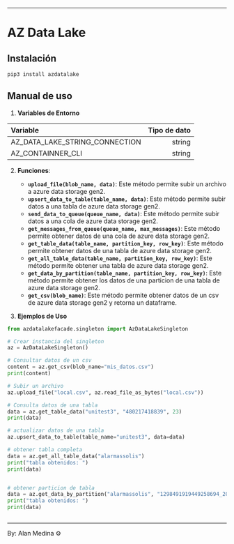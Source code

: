 
---

# AZ Data Lake

## Instalación

```bash
pip3 install azdatalake
```

## Manual de uso
1. **Variables de Entorno**

| Variable | Tipo de dato |
|:-|-:|
|AZ_DATA_LAKE_STRING_CONNECTION|string|
|AZ_CONTAINNER_CLI|string|

2. **Funciones**:
   - **`upload_file(blob_name, data)`**: Este método permite subir un archivo a azure data storage gen2.
   - **`upsert_data_to_table(table_name, data)`**: Este método permite subir datos a una tabla de azure data storage gen2.
   - **`send_data_to_queue(queue_name, data)`**: Este método permite subir datos a una cola de azure data storage gen2.
   - **`get_messages_from_queue(queue_name, max_messages)`**: Este método permite obtener datos de una cola de azure data storage gen2.
   - **`get_table_data(table_name, partition_key, row_key)`**: Este método permite obtener datos de una tabla de azure data storage gen2.
   - **`get_all_table_data(table_name, partition_key, row_key)`**: Este método permite obtener una tabla de azure data storage gen2.
   - **`get_data_by_partition(table_name, partition_key, row_key)`**: Este método permite obtener los datos de una particion de una tabla de azure data storage gen2.
   - **`get_csv(blob_name)`**: Este método permite obtener datos de un csv de azure data storage gen2 y retorna un dataframe.

3. **Ejemplos de Uso**
```py
from azdatalakefacade.singleton import AzDataLakeSingleton

# Crear instancia del singleton
az = AzDataLakeSingleton()

# Consultar datos de un csv
content = az.get_csv(blob_name="mis_datos.csv")
print(content)

# Subir un archivo
az.upload_file("local.csv", az.read_file_as_bytes("local.csv"))

# Consulta datos de una tabla
data = az.get_table_data("unitest3", "480217418839", 23)
print(data)

# actualizar datos de una tabla
az.upsert_data_to_table(table_name="unitest3", data=data)

# obtener tabla completa
data = az.get_all_table_data("alarmassolis")
print("tabla obtenidos: ")
print(data)


# obtener particion de tabla
data = az.get_data_by_partition("alarmassolis", "1298491919449258694_2025_01")
print("tabla obtenidos: ")
print(data)



```

---

By: Alan Medina ⚙️
